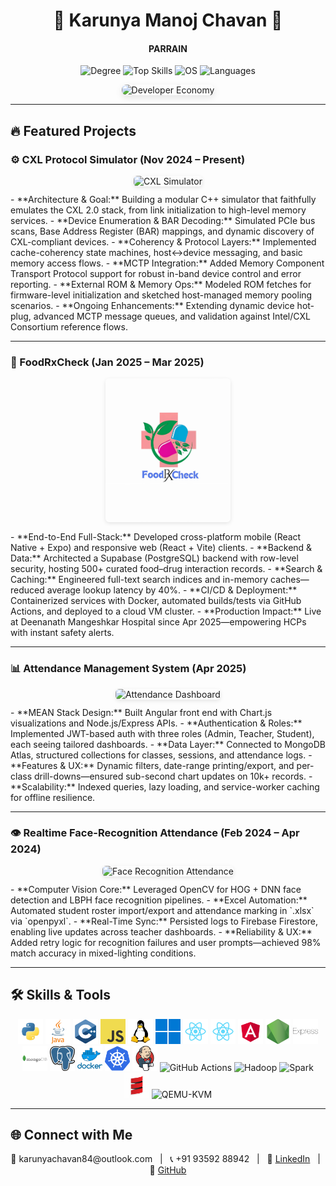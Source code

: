 <h1 align="center">🌟 Karunya Manoj Chavan 🌟</h1>
<h4 align="center">PARRAIN</h4>

<p align="center">
  <img src="https://img.shields.io/badge/🎓%20BE%20Computer%20Engineering-%E2%80%9926-blue" alt="Degree" />
  <img src="https://img.shields.io/badge/🔥%20Top%20Skills-Data%20Science·DevOps·System%20Programming-orange" alt="Top Skills" />
  <img src="https://img.shields.io/badge/🖥%20OS-Linux·Windows-lightgrey" alt="OS" />
  <img src="https://img.shields.io/badge/💻%20Languages-Python·C++·JavaScript·Java-green" alt="Languages" />
</p>

<p align="center">
  <img src="https://img.etimg.com/thumb/msid-84146083,width-1015,height-761,imgsize-638053,resizemode-8,quality-100/prime/technology-and-startups/booting-up-developer-economy-how-tech-startups-are-helping-coders-build-and-test-software-faster.jpg" alt="Developer Economy" width="360px" style="border-radius:8px;box-shadow:0 4px 12px rgba(0,0,0,0.1);" />
</p>

---

## 🔥 Featured Projects

### ⚙️ CXL Protocol Simulator (Nov 2024 – Present)  
<div align="center" style="margin:12px 0;">
  <img src="https://static.designandreuse.com/img20/20210415b_1.jpg" width="200px" alt="CXL Simulator" style="border-radius:6px;box-shadow:0 2px 6px rgba(0,0,0,0.1);" />
</div>
- **Architecture & Goal:** Building a modular C++ simulator that faithfully emulates the CXL 2.0 stack, from link initialization to high-level memory services.  
- **Device Enumeration & BAR Decoding:** Simulated PCIe bus scans, Base Address Register (BAR) mappings, and dynamic discovery of CXL-compliant devices.  
- **Coherency & Protocol Layers:** Implemented cache-coherency state machines, host↔device messaging, and basic memory access flows.  
- **MCTP Integration:** Added Memory Component Transport Protocol support for robust in-band device control and error reporting.  
- **External ROM & Memory Ops:** Modeled ROM fetches for firmware-level initialization and sketched host-managed memory pooling scenarios.  
- **Ongoing Enhancements:** Extending dynamic device hot-plug, advanced MCTP message queues, and validation against Intel/CXL Consortium reference flows.

---

### 🚀 FoodRxCheck (Jan 2025 – Mar 2025)  
<div align="center" style="margin:12px 0;">
  <img src="./foodRxCheckLogo.png" width="200px" alt="FoodRxCheck" style="border-radius:6px;box-shadow:0 2px 6px rgba(0,0,0,0.1);" />
</div>
- **End-to-End Full-Stack:** Developed cross-platform mobile (React Native + Expo) and responsive web (React + Vite) clients.  
- **Backend & Data:** Architected a Supabase (PostgreSQL) backend with row-level security, hosting 500+ curated food–drug interaction records.  
- **Search & Caching:** Engineered full-text search indices and in-memory caches—reduced average lookup latency by 40%.  
- **CI/CD & Deployment:** Containerized services with Docker, automated builds/tests via GitHub Actions, and deployed to a cloud VM cluster.  
- **Production Impact:** Live at Deenanath Mangeshkar Hospital since Apr 2025—empowering HCPs with instant safety alerts.

---

### 📊 Attendance Management System (Apr 2025)  
<div align="center" style="margin:12px 0;">
  <img src="https://technocometsolutions.com/wp-content/uploads/2022/04/MEAN-Stack-Architecture.png" width="200px" alt="Attendance Dashboard" style="border-radius:6px;box-shadow:0 2px 6px rgba(0,0,0,0.1);" />
</div>
- **MEAN Stack Design:** Built Angular front end with Chart.js visualizations and Node.js/Express APIs.  
- **Authentication & Roles:** Implemented JWT-based auth with three roles (Admin, Teacher, Student), each seeing tailored dashboards.  
- **Data Layer:** Connected to MongoDB Atlas, structured collections for classes, sessions, and attendance logs.  
- **Features & UX:** Dynamic filters, date-range printing/export, and per-class drill-downs—ensured sub-second chart updates on 10k+ records.  
- **Scalability:** Indexed queries, lazy loading, and service-worker caching for offline resilience.

---

### 👁️ Realtime Face-Recognition Attendance (Feb 2024 – Apr 2024)  
<div align="center" style="margin:12px 0;">
  <img src="https://image.freepik.com/free-vector/abstract-facial-recognition-blue-background_23-2148209493.jpg" width="200px" alt="Face Recognition Attendance" style="border-radius:6px;box-shadow:0 2px 6px rgba(0,0,0,0.1);" />
</div>
- **Computer Vision Core:** Leveraged OpenCV for HOG + DNN face detection and LBPH face recognition pipelines.  
- **Excel Automation:** Automated student roster import/export and attendance marking in `.xlsx` via `openpyxl`.  
- **Real-Time Sync:** Persisted logs to Firebase Firestore, enabling live updates across teacher dashboards.  
- **Reliability & UX:** Added retry logic for recognition failures and user prompts—achieved 98% match accuracy in mixed-lighting conditions.

---

## 🛠️ Skills & Tools

<p align="center">
  <!-- Programming -->
  <img src="https://raw.githubusercontent.com/github/explore/main/topics/python/python.png" width="40" alt="Python" /> 
  <img src="https://raw.githubusercontent.com/github/explore/main/topics/java/java.png" width="40" alt="Java" /> 
  <img src="https://raw.githubusercontent.com/github/explore/main/topics/cpp/cpp.png" width="40" alt="C/C++" /> 
  <img src="https://raw.githubusercontent.com/github/explore/main/topics/javascript/javascript.png" width="40" alt="JavaScript" /> 
  <!-- OS -->
  <img src="https://raw.githubusercontent.com/github/explore/main/topics/linux/linux.png" width="40" alt="Linux" /> 
  <img src="https://raw.githubusercontent.com/github/explore/main/topics/windows/windows.png" width="40" alt="Windows" /> 
  <!-- Web & Mobile -->
  <img src="https://raw.githubusercontent.com/github/explore/main/topics/react/react.png" width="40" alt="React" /> 
  <img src="https://raw.githubusercontent.com/github/explore/main/topics/react-native/react-native.png" width="40" alt="React Native" /> 
  <img src="https://raw.githubusercontent.com/github/explore/main/topics/angular/angular.png" width="40" alt="Angular" /> 
  <!-- Backend & DB -->
  <img src="https://raw.githubusercontent.com/github/explore/main/topics/nodejs/nodejs.png" width="40" alt="Node.js" /> 
  <img src="https://raw.githubusercontent.com/github/explore/main/topics/express/express.png" width="40" alt="Express" /> 
  <img src="https://raw.githubusercontent.com/github/explore/main/topics/mongodb/mongodb.png" width="40" alt="MongoDB" /> 
  <img src="https://raw.githubusercontent.com/github/explore/main/topics/postgresql/postgresql.png" width="40" alt="PostgreSQL" /> 
  <!-- DevOps & Cloud -->
  <img src="https://raw.githubusercontent.com/github/explore/main/topics/docker/docker.png" width="40" alt="Docker" /> 
  <img src="https://raw.githubusercontent.com/github/explore/main/topics/kubernetes/kubernetes.png" width="40" alt="Kubernetes" /> 
  <img src="https://raw.githubusercontent.com/github/explore/main/topics/jenkins/jenkins.png" width="40" alt="Jenkins" /> 
  <img src="https://th.bing.com/th/id/OIP.kx3F-YEucZVQG5pbc1hIdwAAAA?rs=1&pid=ImgDetMain" width="40" alt="GitHub Actions" /> 
  <!-- Big Data -->
  <img src="https://img.shields.io/badge/Hadoop-Intermediate-66CCFF?logo=apache-hadoop" width="40" alt="Hadoop" />
  <img src="https://img.shields.io/badge/Apache_Spark-Intermediate-E25A1C?logo=apache-spark" width="40" alt="Spark" />
  <img src="https://raw.githubusercontent.com/github/explore/main/topics/scala/scala.png" width="40" alt="Scala" /> 
  <!-- Virtualization & Systems -->
   <img src="https://img.shields.io/badge/QEMU-KVM-000000?logo=qemu" width="40" alt="QEMU-KVM" /> 
</p>


---

## 🌐 Connect with Me

<p align="center">
  📧 karunyachavan84@outlook.com &nbsp; | &nbsp;
  📞 +91 93592 88942 &nbsp; | &nbsp;
  🔗 <a href="https://linkedin.com/in/karunya-chavan-kc">LinkedIn</a> &nbsp; | &nbsp;
  🔗 <a href="https://github.com/KarunyaChavan">GitHub</a>
</p>

